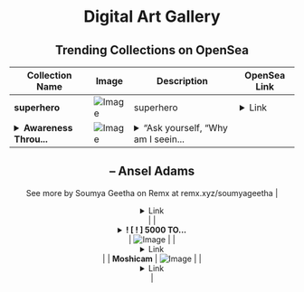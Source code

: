<div align="center">

# Digital Art Gallery

## Trending Collections on OpenSea

| Collection Name                       | Image                                                                                     | Description                       | OpenSea Link                                                                                          |
|---------------------------------------|-------------------------------------------------------------------------------------------|-----------------------------------|--------------------------------------------------------------------------------------------------------|
| **superhero** | ![Image](https://i.seadn.io/s/raw/files/a60bd43bc9c27ef38c89f376f36e7344.jpg?w=500&auto=format?w=200&auto=format) | superhero | <details><summary>Link</summary>[superhero](https://opensea.io/collection/superhero-94)</details> |
| **<details><summary>Awareness Throu...</summary>Awareness Through Minimalism</details>** | ![Image](https://i.seadn.io/s/raw/files/d212e70087b7a22ab7f8d8dd962ca5f4.png?w=500&auto=format?w=200&auto=format) | <details><summary>“Ask yourself, “Why am I seein...</summary>“Ask yourself, “Why am I seeing and feeling this? How am I growing? What am I learning?” Remember: Every coincidence is potentially meaningful. How high your awareness level is determines how much meaning you get from your world. Photography can teach you to improve your awareness level.”
– Ansel Adams
--
See more by Soumya Geetha on Remx at remx.xyz/soumyageetha</details> | <details><summary>Link</summary>[Awareness Through Minimalism](https://opensea.io/collection/awareness-through-minimalism)</details> |
| **<details><summary>! [ ! ] 5000 TO...</summary>! [ ! ] 5000 TO 50000</details>** | ![Image](https://i.seadn.io/s/raw/files/30fbc33895e0e4478d24efe17e4e4d0f.png?w=500&auto=format?w=200&auto=format) |  | <details><summary>Link</summary>[! [ ! ] 5000 TO 50000](https://opensea.io/collection/5000-to-50000-220)</details> |
| **Moshicam** | ![Image](https://i.seadn.io/s/raw/files/beddf77d51f182db7b1f4df342ff8154.png?w=500&auto=format?w=200&auto=format) |  | <details><summary>Link</summary>[Moshicam](https://opensea.io/collection/moshicam-4615)</details> |

</div>